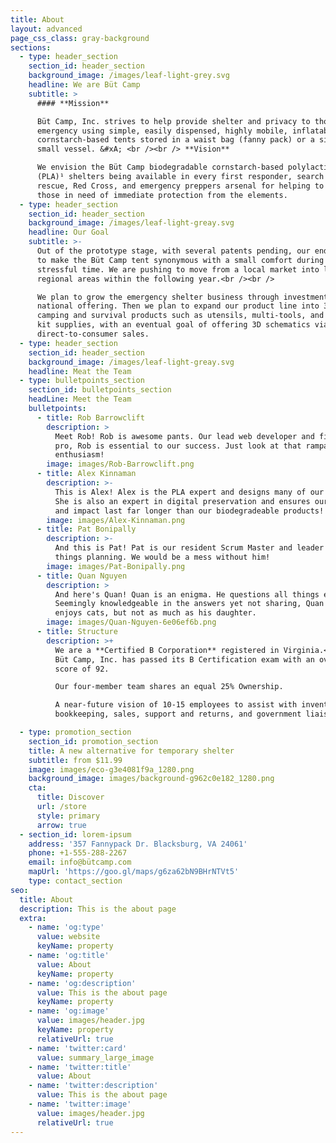 ```yaml
---
title: About
layout: advanced
page_css_class: gray-background
sections:
  - type: header_section
    section_id: header_section
    background_image: /images/leaf-light-grey.svg
    headline: We are Büt Camp
    subtitle: >
      #### **Mission** 

      Büt Camp, Inc. strives to help provide shelter and privacy to those in any
      emergency using simple, easily dispensed, highly mobile, inflatable
      cornstarch-based tents stored in a waist bag (fanny pack) or a similar
      small vessel. &#xA; <br /><br /> **Vision**  

      We envision the Büt Camp biodegradable cornstarch-based polylactic acid
      (PLA)¹ shelters being available in every first responder, search and
      rescue, Red Cross, and emergency preppers arsenal for helping to treat
      those in need of immediate protection from the elements.
  - type: header_section
    section_id: header_section
    background_image: /images/leaf-light-greay.svg
    headline: Our Goal
    subtitle: >-
      Out of the prototype stage, with several patents pending, our end goal is
      to make the Büt Camp tent synonymous with a small comfort during a
      stressful time. We are pushing to move from a local market into larger
      regional areas within the following year.<br /><br />

      We plan to grow the emergency shelter business through investment into a
      national offering. Then we plan to expand our product line into 3D printed
      camping and survival products such as utensils, multi-tools, and first aid
      kit supplies, with an eventual goal of offering 3D schematics via
      direct-to-consumer sales.
  - type: header_section
    section_id: header_section
    background_image: /images/leaf-light-greay.svg
    headline: Meat the Team
  - type: bulletpoints_section
    section_id: bulletpoints_section
    headLine: Meet the Team
    bulletpoints:
      - title: Rob Barrowclift
        description: >
          Meet Rob! Rob is awesome pants. Our lead web developer and financial
          pro, Rob is essential to our success. Just look at that rampant
          enthusiasm!
        image: images/Rob-Barrowclift.png
      - title: Alex Kinnaman
        description: >-
          This is Alex! Alex is the PLA expert and designs many of our products.
          She is also an expert in digital preservation and ensures our research
          and impact last far longer than our biodegradeable products!
        image: images/Alex-Kinnaman.png
      - title: Pat Bonipally
        description: >-
          And this is Pat! Pat is our resident Scrum Master and leader of all
          things planning. We would be a mess without him!
        image: images/Pat-Bonipally.png
      - title: Quan Nguyen
        description: >
          And here's Quan! Quan is an enigma. He questions all things equally.
          Seemingly knowledgeable in the answers yet not sharing, Quan also
          enjoys cats, but not as much as his daughter.
        image: images/Quan-Nguyen-6e06ef6b.png
      - title: Structure
        description: >+
          We are a **Certified B Corporation** registered in Virginia.<br /><br />
          Büt Camp, Inc. has passed its B Certification exam with an overall
          score of 92.

          Our four-member team shares an equal 25% Ownership.

          A near-future vision of 10-15 employees to assist with inventory,
          bookkeeping, sales, support and returns, and government liaison.

  - type: promotion_section
    section_id: promotion_section
    title: A new alternative for temporary shelter
    subtitle: from $11.99
    image: images/eco-g3e4081f9a_1280.png
    background_image: images/background-g962c0e182_1280.png
    cta:
      title: Discover
      url: /store
      style: primary
      arrow: true
  - section_id: lorem-ipsum
    address: '357 Fannypack Dr. Blacksburg, VA 24061'
    phone: +1-555-288-2267
    email: info@bütcamp.com
    mapUrl: 'https://goo.gl/maps/g6za62bN9BHrNTVt5'
    type: contact_section
seo:
  title: About
  description: This is the about page
  extra:
    - name: 'og:type'
      value: website
      keyName: property
    - name: 'og:title'
      value: About
      keyName: property
    - name: 'og:description'
      value: This is the about page
      keyName: property
    - name: 'og:image'
      value: images/header.jpg
      keyName: property
      relativeUrl: true
    - name: 'twitter:card'
      value: summary_large_image
    - name: 'twitter:title'
      value: About
    - name: 'twitter:description'
      value: This is the about page
    - name: 'twitter:image'
      value: images/header.jpg
      relativeUrl: true
---
```

